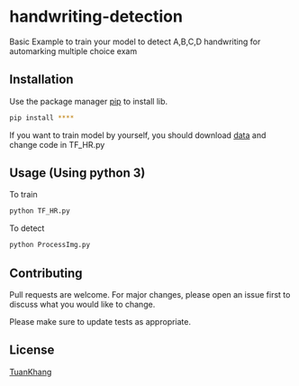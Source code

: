 # handwriting-detection
Basic Example to train your model to detect A,B,C,D handwriting for automarking multiple choice exam
## Installation

Use the package manager [pip](https://pip.pypa.io/en/stable/) to install lib.

```bash
pip install ****
```
If you want to train model by yourself, you should download [data](https://www.kaggle.com/sachinpatel21/az-handwritten-alphabets-in-csv-format) and change code in TF_HR.py 

## Usage (Using python 3)
To train 
```python
python TF_HR.py
```
To detect  
```bash
python ProcessImg.py
```

## Contributing
Pull requests are welcome. For major changes, please open an issue first to discuss what you would like to change.

Please make sure to update tests as appropriate.

## License
[TuanKhang](https://www.facebook.com/n0th1ngh3r3)
